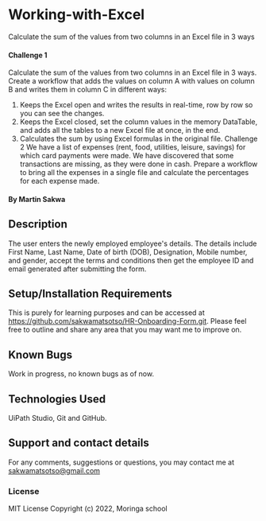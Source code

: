 # Working-with-Excel
Calculate the sum of the values from two columns in an Excel file in 3 ways
#### Challenge 1
Calculate the sum of the values from two columns in an Excel file in 3 ways. Create a workflow that adds the values on column A with values on column B and writes them in column C in different ways:
1.	Keeps the Excel open and writes the results in real-time, row by row so you can see the changes.
2.	Keeps the Excel closed, set the column values in the memory DataTable, and adds all the tables to a new Excel file at once, in the end.
3.	Calculates the sum by using Excel formulas in the original file.
Challenge 2
We have a list of expenses (rent, food, utilities, leisure, savings) for which card payments were made. We have discovered that some transactions are missing, as they were done in cash. Prepare a workflow to bring all the expenses in a single file and calculate the percentages for each expense made.
#### By **Martin Sakwa**
## Description
 The user enters the newly employed employee's details. The details include First Name, Last Name, Date of birth (DOB), Designation, Mobile number, and gender, accept the terms and conditions then get the employee ID and email generated after submitting the form.
## Setup/Installation Requirements
This is purely for learning purposes and can be accessed at https://github.com/sakwamatsotso/HR-Onboarding-Form.git. Please feel free to outline and share any area that you may want me to improve on.
## Known Bugs
Work in progress, no known bugs as of now.
## Technologies Used
UiPath Studio, Git and GitHub.
## Support and contact details
For any comments, suggestions or questions, you may contact me at sakwamatsotso@gmail.com
### License
MIT License
Copyright (c) 2022, Moringa school
